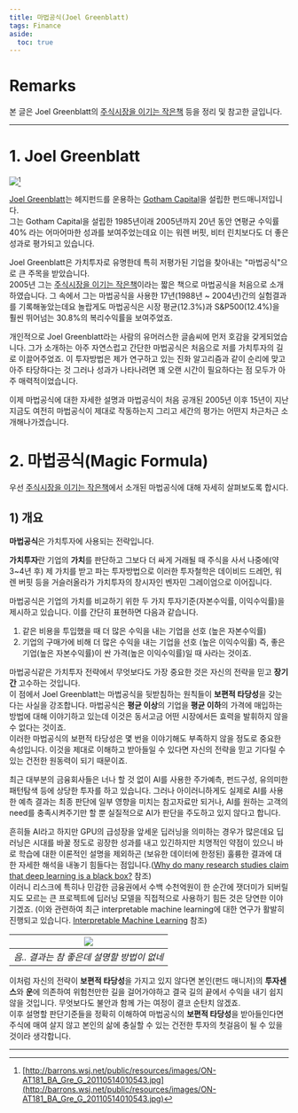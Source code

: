 ```yaml
---
title: 마법공식(Joel Greenblatt)
tags: Finance
aside:
  toc: true
---
```


# Remarks
본 글은 Joel Greenblatt의 [주식시장을 이기는 작은책](https://books.google.co.kr/books?id=mlY3DwAAQBAJ&printsec=frontcover&hl=ko&source=gbs_ge_summary_r&cad=0#v=onepage&q&f=false) 등을 정리 및 참고한 글입니다.

<!--more-->

---

# 1. Joel Greenblatt
![](http://barrons.wsj.net/public/resources/images/ON-AT181_BA_Gre_G_20110514010543.jpg)[^1]

[Joel Greenblatt](https://en.wikipedia.org/wiki/Joel_Greenblatt)는 헤지펀드를 운용하는 [Gotham Capital](https://www.gothamfunds.com/default.aspx)을 설립한 펀드매니저입니다.  
그는 Gotham Capital을 설립한 1985년이래 2005년까지 20년 동안 연평균 수익률 40% 라는 어마어마한 성과를 보여주었는데요 이는 워렌 버핏, 비터 린치보다도 더 좋은 성과로 평가되고 있습니다.

Joel Greenblatt은 가치투자로 유명한데 특히 저평가된 기업을 찾아내는 "마법공식"으로 큰 주목을 받았습니다.  
2005년 그는 [주식시장을 이기는 작은책](https://books.google.co.kr/books?id=mlY3DwAAQBAJ&printsec=frontcover&hl=ko&source=gbs_ge_summary_r&cad=0#v=onepage&q&f=false)이라는 짧은 책으로 마법공식을 처음으로 소개하였습니다. 그 속에서 그는 마법공식을 사용한 17년(1988년 ~ 2004년)간의 실험결과를 기록해놓았는데요 놀랍게도 마법공식은 시장 평균(12.3%)과 S&P500(12.4%)을 훨씬 뛰어넘는 30.8%의 복리수익률을 보여주었죠.

개인적으로 Joel Greenblatt라는 사람의 유머러스한 글솜씨에 먼저 호감을 갖게되었습니다. 그가 소개하는 아주 자연스럽고 간단한 마법공식은 처음으로 저를 가치투자의 길로 이끌어주었죠. 이 투자방법은 제가 연구하고 있는 진화 알고리즘과 같이 순리에 맞고 아주 타당하다는 것 그러나 성과가 나타나려면 꽤 오랜 시간이 필요하다는 점 모두가 아주 매력적이었습니다.

이제 마법공식에 대한 자세한 설명과 마법공식이 처음 공개된 2005년 이후 15년이 지난 지금도 여전히 마법공식이 제대로 작동하는지 그리고 세간의 평가는 어떤지 차근차근 소개해나가겠습니다.


# 2. 마법공식(Magic Formula)
우선 [주식시장을 이기는 작은책](https://books.google.co.kr/books?id=mlY3DwAAQBAJ&printsec=frontcover&hl=ko&source=gbs_ge_summary_r&cad=0#v=onepage&q&f=false)에서 소개된 마법공식에 대해 자세히 살펴보도록 합시다.

## 1) 개요
**마법공식**은 가치투자에 사용되는 전략입니다.  
 
**가치투자**란 기업의 **가치**를 판단하고 그보다 더 싸게 거래될 때 주식을 사서 나중에(약 3~4년 후) 제 가치를 받고 파는 투자방법으로 이러한 투자철학은 데이비드 드레먼, 워렌 버핏 등을 거슬러올라가 가치투자의 창시자인 벤자민 그레이엄으로 이어집니다.

마법공식은 기업의 가치를 비교하기 위한 두 가지 투자기준(자본수익률, 이익수익률)을 제시하고 있습니다. 이를 간단히 표현하면 다음과 같습니다.
1. 같은 비용을 투입했을 때 더 많은 수익을 내는 기업을 선호 (높은 자본수익률)
2. 기업의 구매가에 비해 더 많은 수익을 내는 기업을 선호 (높은 이익수익률)
즉, 좋은 기업(높은 자본수익률)이 싼 가격(높은 이익수익률)일 때 사라는 것이죠.

마법공식같은 가치투자 전략에서 무엇보다도 가장 중요한 것은 자신의 전략을 믿고 **장기간** 고수하는 것입니다.  
이 점에서 Joel Greenblatt는 마법공식을 뒷받침하는 원칙들이 **보편적 타당성**을 갖는다는 사실을 강조합니다. 마법공식은 **평균 이상**의 기업을 **평균 이하**의 가격에 매입하는 방법에 대해 이야기하고 있는데 이것은 동서고금 어떤 시장에서든 효력을 발휘하지 않을 수 없다는 것이죠.  
이러한 마법공식의 보편적 타당성은 몇 번을 이야기해도 부족하지 않을 정도로 중요한 속성입니다. 이것을 제대로 이해하고 받아들일 수 있다면 자신의 전략을 믿고 기다릴 수 있는 건전한 원동력이 되기 때문이죠.  

최근 대부분의 금융회사들은 너나 할 것 없이 AI를 사용한 주가예측, 펀드구성, 유의미한 패턴탐색 등에 상당한 투자를 하고 있습니다. 그러나 아이러니하게도 실제로 AI를 사용한 예측 결과는 최종 판단에 일부 영향을 미치는 참고자료만 되거나, AI를 원하는 고객의 need를 충족시켜주기만 할 뿐 실질적으로 AI가 판단을 주도하고 있지 않다고 합니다.  

흔히들 AI라고 하지만 GPU의 급성장을 앞세운 딥러닝을 의미하는 경우가 많은데요 딥러닝은 시대를 바꿀 정도로 굉장한 성과를 내고 있긴하지만 치명적인 약점이 있으니 바로 학습에 대한 이론적인 설명을 제외하곤 (보유한 데이터에 한정된) 훌륭한 결과에 대한 자세한 해석을 내놓기 힘들다는 점입니다.([Why do many research studies claim that deep learning is a black box?](https://www.quora.com/Why-do-many-research-studies-claim-that-deep-learning-is-a-black-box) 참조)  
이러니 리스크에 특히나 민감한 금융권에서 수백 수천억원이 한 순간에 잿더미가 되버릴지도 모르는 큰 프로젝트에 딥러닝 모델을 직접적으로 사용하기 힘든 것은 당연한 이야기겠죠. (이와 관련하여 최근 interpretable machine learning에 대한 연구가 활발히 진행되고 있습니다. [Interpretable Machine Learning](https://zzsza.github.io/data/2019/04/14/interpretable-ml-intro/) 참조)  

|![](https://w.namu.la/s/ce9d6ee43b9fa3b8bc5828cf7d36e040cf8f1a66796e2a28b2552e67cf3d02ee55ca57531f25eb3dc9aba3d0e6f4b3ddff62e515120538e0a56ec7daaea1ee951f11b7210707ff08b897a13f010db69442e684236c5b1154e39083a75200ed51)|
|:--:|
| *음.. 결과는 참 좋은데 설명할 방법이 없네* |

이처럼 자신의 전략이 **보편적 타당성**을 가지고 있지 않다면 본인(펀드 매니저)의 **투자센스**와 **운**에 의존하여 위험천만한 길을 걸어가야하고 결국 길의 끝에서 수익을 내기 쉽지 않을 것입니다. 무엇보다도 불안과 함께 가는 여정이 결코 순탄치 않겠죠.  
이후 설명할 판단기준들을 정확히 이해하여 마법공식의 **보편적 타당성**을 받아들인다면 주식에 매여 살지 않고 본인의 삶에 충실할 수 있는 건전한 투자의 첫걸음이 될 수 있을 것이라 생각합니다.




---

[^1]: [http://barrons.wsj.net/public/resources/images/ON-AT181_BA_Gre_G_20110514010543.jpg](http://barrons.wsj.net/public/resources/images/ON-AT181_BA_Gre_G_20110514010543.jpg)